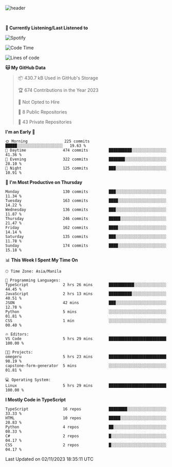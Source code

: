 <!--![header](https://capsule-render.vercel.app/api?type=waving&text=dotRarufu&fontAlign=78&desc=dotrarufu&descAlign=92.5&height=195&theme=tokyonight&animation=fadeIn&fontAlignY=39&descAlignY=49&fontSize=30) -->
![header](https://capsule-render.vercel.app/api?type=waving&desc=dotRarufu&descAlign=50&height=185&theme=tokyonight&animation=fadeIn&descAlignY=39&descSize=15) 
 

&nbsp;<div align="left">
**🎵 Currently Listening/Last Listened to**
</div>

![Spotify](https://github-spotify-widget-seven.vercel.app/api/spotify?background_color=0d1117&border_color=ffffff)


<!--START_SECTION:waka-->
![Code Time](http://img.shields.io/badge/Code%20Time-5%20hrs%2029%20mins-blue)

![Lines of code](https://img.shields.io/badge/From%20Hello%20World%20I%27ve%20Written-2.3%20million%20lines%20of%20code-blue)

**🐱 My GitHub Data** 

> 📦 430.7 kB Used in GitHub's Storage 
 > 
> 🏆 674 Contributions in the Year 2023
 > 
> 🚫 Not Opted to Hire
 > 
> 📜 8 Public Repositories 
 > 
> 🔑 43 Private Repositories 
 > 
**I'm an Early 🐤** 

```text
🌞 Morning                225 commits         █████░░░░░░░░░░░░░░░░░░░░   19.63 % 
🌆 Daytime                474 commits         ██████████░░░░░░░░░░░░░░░   41.36 % 
🌃 Evening                322 commits         ███████░░░░░░░░░░░░░░░░░░   28.10 % 
🌙 Night                  125 commits         ███░░░░░░░░░░░░░░░░░░░░░░   10.91 % 
```
📅 **I'm Most Productive on Thursday** 

```text
Monday                   130 commits         ███░░░░░░░░░░░░░░░░░░░░░░   11.34 % 
Tuesday                  163 commits         ████░░░░░░░░░░░░░░░░░░░░░   14.22 % 
Wednesday                136 commits         ███░░░░░░░░░░░░░░░░░░░░░░   11.87 % 
Thursday                 246 commits         █████░░░░░░░░░░░░░░░░░░░░   21.47 % 
Friday                   162 commits         ████░░░░░░░░░░░░░░░░░░░░░   14.14 % 
Saturday                 135 commits         ███░░░░░░░░░░░░░░░░░░░░░░   11.78 % 
Sunday                   174 commits         ████░░░░░░░░░░░░░░░░░░░░░   15.18 % 
```


📊 **This Week I Spent My Time On** 

```text
🕑︎ Time Zone: Asia/Manila

💬 Programming Languages: 
TypeScript               2 hrs 26 mins       ███████████░░░░░░░░░░░░░░   44.45 % 
JavaScript               2 hrs 13 mins       ██████████░░░░░░░░░░░░░░░   40.51 % 
JSON                     42 mins             ███░░░░░░░░░░░░░░░░░░░░░░   12.78 % 
Python                   5 mins              ░░░░░░░░░░░░░░░░░░░░░░░░░   01.81 % 
CSS                      1 min               ░░░░░░░░░░░░░░░░░░░░░░░░░   00.40 % 

🔥 Editors: 
VS Code                  5 hrs 29 mins       █████████████████████████   100.00 % 

🐱‍💻 Projects: 
omegeru                  5 hrs 23 mins       █████████████████████████   98.19 % 
capstone-form-generator  5 mins              ░░░░░░░░░░░░░░░░░░░░░░░░░   01.81 % 

💻 Operating System: 
Linux                    5 hrs 29 mins       █████████████████████████   100.00 % 
```

**I Mostly Code in TypeScript** 

```text
TypeScript               16 repos            ████████░░░░░░░░░░░░░░░░░   33.33 % 
HTML                     10 repos            █████░░░░░░░░░░░░░░░░░░░░   20.83 % 
Python                   4 repos             ██░░░░░░░░░░░░░░░░░░░░░░░   08.33 % 
C#                       2 repos             █░░░░░░░░░░░░░░░░░░░░░░░░   04.17 % 
CSS                      2 repos             █░░░░░░░░░░░░░░░░░░░░░░░░   04.17 % 
```




 Last Updated on 02/11/2023 18:35:11 UTC
<!--END_SECTION:waka-->


<!--
**dotRarufu/dotRarufu** is a ✨ _special_ ✨ repository because its `README.md` (this file) appears on your GitHub profile.

Here are some ideas to get you started:

- 🔭 I’m currently working on ...
- 🌱 I’m currently learning ...
- 👯 I’m looking to collaborate on ...
- 🤔 I’m looking for help with ...
- 💬 Ask me about ...
- 📫 How to reach me: ...
- 😄 Pronouns: ...
- ⚡ Fun fact: ...
-->

